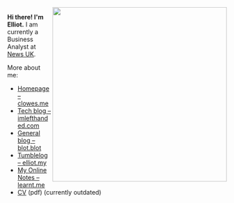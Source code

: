 <img align="right" height="400" src="https://elliotclowes.com/cold/2024/me-elliot-clowes-memoji.png" />

**Hi there! I'm Elliot.** I am currently a Business Analyst at [News UK](https://news.co.uk/).

More about me:
 - [Homepage – clowes.me](https://clowes.me)
 - [Tech blog – imlefthanded.com](https://imlefthanded.com)
 - [General blog – blot.blot](https://blot.blog)
 - [Tumblelog – elliot.my](http://elliot.my)
 - [My Online Notes – learnt.me](https://learnt.me)
 - [CV](https://github.com/elliotclowes/elliotclowes/blob/main/LFA-CV.pdf) (pdf) (currently outdated)
